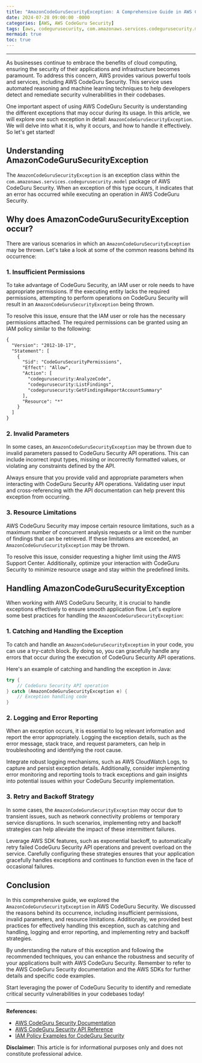 ```yaml
---
title: "AmazonCodeGuruSecurityException: A Comprehensive Guide in AWS CodeGuru Security"
date: 2024-07-28 09:00:00 -0000
categories: [AWS, AWS CodeGuru Security]
tags: [aws, codegurusecurity, com.amazonaws.services.codegurusecurity.model]
mermaid: true
toc: true
---
```



---

As businesses continue to embrace the benefits of cloud computing, ensuring the security of their applications and infrastructure becomes paramount. To address this concern, AWS provides various powerful tools and services, including AWS CodeGuru Security. This service uses automated reasoning and machine learning techniques to help developers detect and remediate security vulnerabilities in their codebases.

One important aspect of using AWS CodeGuru Security is understanding the different exceptions that may occur during its usage. In this article, we will explore one such exception in detail: `AmazonCodeGuruSecurityException`. We will delve into what it is, why it occurs, and how to handle it effectively. So let's get started!

## Understanding AmazonCodeGuruSecurityException

The `AmazonCodeGuruSecurityException` is an exception class within the `com.amazonaws.services.codegurusecurity.model` package of AWS CodeGuru Security. When an exception of this type occurs, it indicates that an error has occurred while executing an operation in AWS CodeGuru Security.

## Why does AmazonCodeGuruSecurityException occur?

There are various scenarios in which an `AmazonCodeGuruSecurityException` may be thrown. Let's take a look at some of the common reasons behind its occurrence:

### 1. Insufficient Permissions

To take advantage of CodeGuru Security, an IAM user or role needs to have appropriate permissions. If the executing entity lacks the required permissions, attempting to perform operations on CodeGuru Security will result in an `AmazonCodeGuruSecurityException` being thrown.

To resolve this issue, ensure that the IAM user or role has the necessary permissions attached. The required permissions can be granted using an IAM policy similar to the following:

```markdown
{
  "Version": "2012-10-17",
  "Statement": [
    {
      "Sid": "CodeGuruSecurityPermissions",
      "Effect": "Allow",
      "Action": [
        "codegurusecurity:AnalyzeCode",
        "codegurusecurity:ListFindings",
        "codegurusecurity:GetFindingsReportAccountSummary"
      ],
      "Resource": "*"
    }
  ]
}
```

### 2. Invalid Parameters

In some cases, an `AmazonCodeGuruSecurityException` may be thrown due to invalid parameters passed to CodeGuru Security API operations. This can include incorrect input types, missing or incorrectly formatted values, or violating any constraints defined by the API.

Always ensure that you provide valid and appropriate parameters when interacting with CodeGuru Security API operations. Validating user input and cross-referencing with the API documentation can help prevent this exception from occurring.

### 3. Resource Limitations

AWS CodeGuru Security may impose certain resource limitations, such as a maximum number of concurrent analysis requests or a limit on the number of findings that can be retrieved. If these limitations are exceeded, an `AmazonCodeGuruSecurityException` may be thrown.

To resolve this issue, consider requesting a higher limit using the AWS Support Center. Additionally, optimize your interaction with CodeGuru Security to minimize resource usage and stay within the predefined limits.

## Handling AmazonCodeGuruSecurityException

When working with AWS CodeGuru Security, it is crucial to handle exceptions effectively to ensure smooth application flow. Let's explore some best practices for handling the `AmazonCodeGuruSecurityException`:

### 1. Catching and Handling the Exception

To catch and handle an `AmazonCodeGuruSecurityException` in your code, you can use a try-catch block. By doing so, you can gracefully handle any errors that occur during the execution of CodeGuru Security API operations.

Here's an example of catching and handling the exception in Java:

```java
try {
    // CodeGuru Security API operation
} catch (AmazonCodeGuruSecurityException e) {
    // Exception handling code
}
```

### 2. Logging and Error Reporting

When an exception occurs, it is essential to log relevant information and report the error appropriately. Logging the exception details, such as the error message, stack trace, and request parameters, can help in troubleshooting and identifying the root cause.

Integrate robust logging mechanisms, such as AWS CloudWatch Logs, to capture and persist exception details. Additionally, consider implementing error monitoring and reporting tools to track exceptions and gain insights into potential issues within your CodeGuru Security implementation.

### 3. Retry and Backoff Strategy

In some cases, the `AmazonCodeGuruSecurityException` may occur due to transient issues, such as network connectivity problems or temporary service disruptions. In such scenarios, implementing retry and backoff strategies can help alleviate the impact of these intermittent failures.

Leverage AWS SDK features, such as exponential backoff, to automatically retry failed CodeGuru Security API operations and prevent overload on the service. Carefully configuring these strategies ensures that your application gracefully handles exceptions and continues to function even in the face of occasional failures.

## Conclusion

In this comprehensive guide, we explored the `AmazonCodeGuruSecurityException` in AWS CodeGuru Security. We discussed the reasons behind its occurrence, including insufficient permissions, invalid parameters, and resource limitations. Additionally, we provided best practices for effectively handling this exception, such as catching and handling, logging and error reporting, and implementing retry and backoff strategies.

By understanding the nature of this exception and following the recommended techniques, you can enhance the robustness and security of your applications built with AWS CodeGuru Security. Remember to refer to the AWS CodeGuru Security documentation and the AWS SDKs for further details and specific code examples.

Start leveraging the power of CodeGuru Security to identify and remediate critical security vulnerabilities in your codebases today!

---

**References:**

- [AWS CodeGuru Security Documentation](https://docs.aws.amazon.com/codegurusecurity/latest/releasenotes/Welcome.html)
- [AWS CodeGuru Security API Reference](https://docs.aws.amazon.com/codegurusecurity/latest/apireference/Welcome.html)
- [IAM Policy Examples for CodeGuru Security](https://docs.aws.amazon.com/codegurusecurity/latest/userguide/auth-and-access-control-permissions-reference-policies-examples.html)

**Disclaimer:** This article is for informational purposes only and does not constitute professional advice.